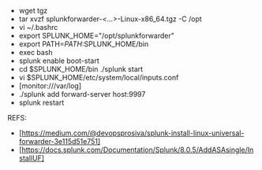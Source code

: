 - wget tgz
- tar xvzf splunkforwarder-<…>-Linux-x86_64.tgz -C /opt
- vi ~/.bashrc
- export SPLUNK_HOME="/opt/splunkforwarder"
- export PATH=$PATH:$SPLUNK_HOME/bin 
- exec bash
- splunk enable boot-start 
- cd $SPLUNK_HOME/bin ./splunk start
- vi $SPLUNK_HOME/etc/system/local/inputs.conf
- [monitor:///var/log]
- ./splunk add forward-server host:9997
- splunk restart

REFS:
- [https://medium.com/@devopsprosiva/splunk-install-linux-universal-forwarder-3e115d51e751]
- [https://docs.splunk.com/Documentation/Splunk/8.0.5/AddASAsingle/InstallUF]
